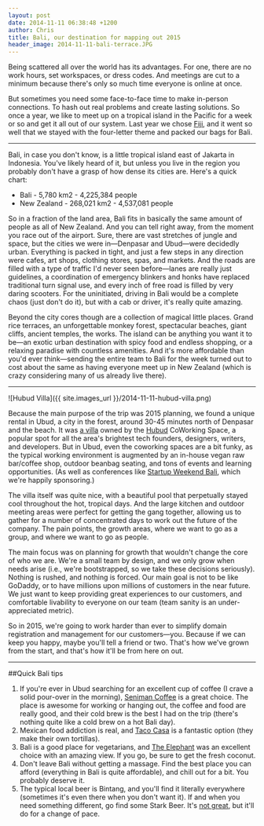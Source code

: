 ```yaml
---
layout: post
date: 2014-11-11 06:38:48 +1200
author: Chris
title: Bali, our destination for mapping out 2015
header_image: 2014-11-11-bali-terrace.JPG
---
```


<!-- excerpt -->

Being scattered all over the world has its advantages. For one, there are no work hours, set workspaces, or dress codes. And meetings are cut to a minimum because there's only so much time everyone is online at once. 

But sometimes you need some face-to-face time to make in-person connections. To hash out real problems and create lasting solutions. So once a year, we like to meet up on a tropical island in the Pacific for a week or so and get it all out of our system. Last year we chose [Fiji](http://blog.iwantmyname.com/2013/11/the-iwantmyname-team-on-tour-fiji-edition.html), and it went so well that we stayed with the four-letter theme and packed our bags for Bali. 

<!-- /excerpt -->

***

Bali, in case you don't know, is a little tropical island east of Jakarta in Indonesia. You've likely heard of it, but unless you live in the region you probably don't have a grasp of how dense its cities are. Here's a quick chart:

- Bali - 5,780 km2 - 4,225,384 people
- New Zealand - 268,021 km2 - 4,537,081 people

So in a fraction of the land area, Bali fits in basically the same amount of people as all of New Zealand. And you can tell right away, from the moment you race out of the airport. Sure, there are vast stretches of jungle and space, but the cities we were in—Denpasar and Ubud—were decidedly urban. Everything is packed in tight, and just a few steps in any direction were cafes, art shops, clothing stores, spas, and markets. And the roads are filled with a type of traffic I'd never seen before—lanes are really just guidelines, a coordination of emergency blinkers and honks have replaced traditional turn signal use, and every inch of free road is filled by very daring scooters. For the uninitiated, driving in Bali would be a complete chaos (just don't do it), but with a cab or driver, it's really quite amazing. 

Beyond the city cores though are a collection of magical little places. Grand rice terraces, an unforgettable monkey forest, spectacular beaches, giant cliffs, ancient temples, the works. The island can be anything you want it to be—an exotic urban destination with spicy food and endless shopping, or a relaxing paradise with countless amenities. And it's more affordable than you'd ever think—sending the entire team to Bali for the week turned out to cost about the same as having everyone meet up in New Zealand (which is crazy considering many of us already live there).

***

![Hubud Villa]({{ site.images_url }}/2014-11-11-hubud-villa.png)

Because the main purpose of the trip was 2015 planning, we found a unique rental in Ubud, a city in the forest, around 30-45 minutes north of Denpasar and the beach. It was [a villa](http://www.hubud.org/hubud-villa/) owned by the [Hubud](http://www.hubud.org) CoWorking Space, a popular spot for all the area's brightest tech founders, designers, writers, and developers. But in Ubud, even the coworking spaces are a bit funky, as the typical working environment is augmented by an in-house vegan raw bar/coffee shop, outdoor beanbag seating, and tons of events and learning opportunities. (As well as conferences like [Startup Weekend Bali](http://www.up.co/communities/indonesia/bali/startup-weekend/4891), which we're happily sponsoring.)

The villa itself was quite nice, with a beautiful pool that perpetually stayed cool throughout the hot, tropical days. And the large kitchen and outdoor meeting areas were perfect for getting the gang together, allowing us to gather for a number of concentrated days to work out the future of the company. The pain points, the growth areas, where we want to go as a group, and where we want to go as people. 

The main focus was on planning for growth that wouldn't change the core of who we are. We're a small team by design, and we only grow when needs arise (i.e., we're bootstrapped, so we take these decisions seriously). Nothing is rushed, and nothing is forced. Our main goal is not to be like GoDaddy, or to have millions upon millions of customers in the near future. We just want to keep providing great experiences to our customers, and comfortable livability to everyone on our team (team sanity is an under-appreciated metric). 

So in 2015, we're going to work harder than ever to simplify domain registration and management for our customers—you. Because if we can keep you happy, maybe you'll tell a friend or two. That's how we've grown from the start, and that's how it'll be from here on out.

***

##Quick Bali tips

1. If you're ever in Ubud searching for an excellent cup of coffee (I crave a solid pour-over in the morning), [Seniman Coffee](http://senimancoffee.com) is a great choice. The place is awesome for working or hanging out, the coffee and food are really good, and their cold brew is the best I had on the trip (there's nothing quite like a cold brew on a hot Bali day).
2. Mexican food addiction is real, and [Taco Casa](http://tacocasabali.com) is a fantastic option (they make their own tortillas).
3. Bali is a good place for vegetarians, and [The Elephant](http://www.tripadvisor.com/Restaurant_Review-g297701-d4930720-Reviews-The_Elephant_Restaurant_Bar-Ubud_Bali.html) was an excellent choice with an amazing view. If you go, be sure to get the fresh coconut. 
4. Don't leave Bali without getting a massage. Find the best place you can afford (everything in Bali is quite affordable), and chill out for a bit. You probably deserve it.
5. The typical local beer is Bintang, and you'll find it literally everywhere (sometimes it's even there when you don't want it). If and when you need something different, go find some Stark Beer. It's [not great](http://www.ratebeer.com/beer/stark-wheat/170222/), but it'll do for a change of pace. 